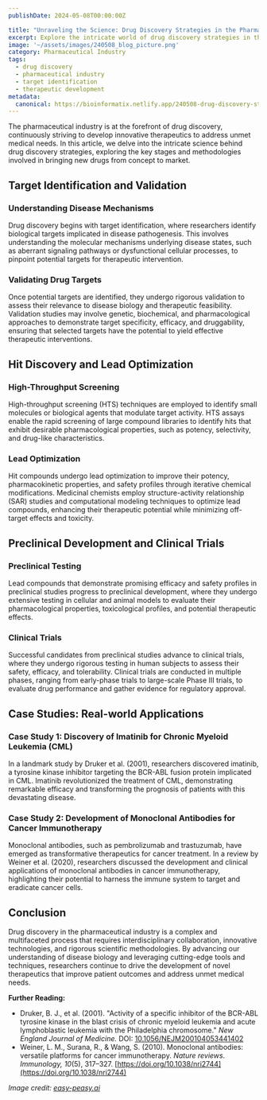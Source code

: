 ```yaml
---
publishDate: 2024-05-08T00:00:00Z

title: "Unraveling the Science: Drug Discovery Strategies in the Pharmaceutical Industry"
excerpt: Explore the intricate world of drug discovery strategies in the pharmaceutical industry, from target identification to clinical development, and uncover the scientific innovations driving the development of new therapeutics.
image: '~/assets/images/240508_blog_picture.png'
category: Pharmaceutical Industry
tags:
  - drug discovery
  - pharmaceutical industry
  - target identification
  - therapeutic development
metadata:
  canonical: https://bioinformatix.netlify.app/240508-drug-discovery-strategies
---
```


The pharmaceutical industry is at the forefront of drug discovery, continuously striving to develop innovative therapeutics to address unmet medical needs. In this article, we delve into the intricate science behind drug discovery strategies, exploring the key stages and methodologies involved in bringing new drugs from concept to market.

## Target Identification and Validation

### Understanding Disease Mechanisms

Drug discovery begins with target identification, where researchers identify biological targets implicated in disease pathogenesis. This involves understanding the molecular mechanisms underlying disease states, such as aberrant signaling pathways or dysfunctional cellular processes, to pinpoint potential targets for therapeutic intervention.

### Validating Drug Targets

Once potential targets are identified, they undergo rigorous validation to assess their relevance to disease biology and therapeutic feasibility. Validation studies may involve genetic, biochemical, and pharmacological approaches to demonstrate target specificity, efficacy, and druggability, ensuring that selected targets have the potential to yield effective therapeutic interventions.

## Hit Discovery and Lead Optimization

### High-Throughput Screening

High-throughput screening (HTS) techniques are employed to identify small molecules or biological agents that modulate target activity. HTS assays enable the rapid screening of large compound libraries to identify hits that exhibit desirable pharmacological properties, such as potency, selectivity, and drug-like characteristics.

### Lead Optimization

Hit compounds undergo lead optimization to improve their potency, pharmacokinetic properties, and safety profiles through iterative chemical modifications. Medicinal chemists employ structure-activity relationship (SAR) studies and computational modeling techniques to optimize lead compounds, enhancing their therapeutic potential while minimizing off-target effects and toxicity.

## Preclinical Development and Clinical Trials

### Preclinical Testing

Lead compounds that demonstrate promising efficacy and safety profiles in preclinical studies progress to preclinical development, where they undergo extensive testing in cellular and animal models to evaluate their pharmacological properties, toxicological profiles, and potential therapeutic effects.

### Clinical Trials

Successful candidates from preclinical studies advance to clinical trials, where they undergo rigorous testing in human subjects to assess their safety, efficacy, and tolerability. Clinical trials are conducted in multiple phases, ranging from early-phase trials to large-scale Phase III trials, to evaluate drug performance and gather evidence for regulatory approval.

## Case Studies: Real-world Applications

### Case Study 1: Discovery of Imatinib for Chronic Myeloid Leukemia (CML)

In a landmark study by Druker et al. (2001), researchers discovered imatinib, a tyrosine kinase inhibitor targeting the BCR-ABL fusion protein implicated in CML. Imatinib revolutionized the treatment of CML, demonstrating remarkable efficacy and transforming the prognosis of patients with this devastating disease.

### Case Study 2: Development of Monoclonal Antibodies for Cancer Immunotherapy

Monoclonal antibodies, such as pembrolizumab and trastuzumab, have emerged as transformative therapeutics for cancer treatment. In a review by Weiner et al. (2020), researchers discussed the development and clinical applications of monoclonal antibodies in cancer immunotherapy, highlighting their potential to harness the immune system to target and eradicate cancer cells.

## Conclusion

Drug discovery in the pharmaceutical industry is a complex and multifaceted process that requires interdisciplinary collaboration, innovative technologies, and rigorous scientific methodologies. By advancing our understanding of disease biology and leveraging cutting-edge tools and techniques, researchers continue to drive the development of novel therapeutics that improve patient outcomes and address unmet medical needs.

**Further Reading:**
- Druker, B. J., et al. (2001). "Activity of a specific inhibitor of the BCR-ABL tyrosine kinase in the blast crisis of chronic myeloid leukemia and acute lymphoblastic leukemia with the Philadelphia chromosome." *New England Journal of Medicine.* DOI: [10.1056/NEJM200104053441402](https://www.nejm.org/doi/full/10.1056/NEJM200104053441402)
- Weiner, L. M., Surana, R., & Wang, S. (2010). Monoclonal antibodies: versatile platforms for cancer immunotherapy. *Nature reviews. Immunology, 10*(5), 317–327. [https://doi.org/10.1038/nri2744](https://doi.org/10.1038/nri2744)

*Image credit: [easy-peasy.ai](https://easy-peasy.ai/ai-image-generator/images/medicinal-packages-earthy-hill-medical-supplies-variety)*
